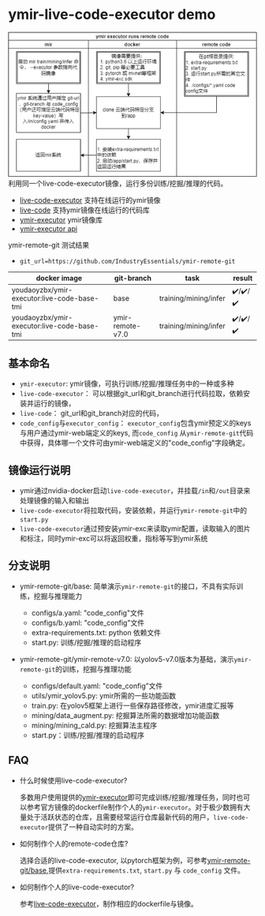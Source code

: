 # ymir-live-code-executor demo

![](./ymir-live-code-executor.png)
利用同一个live-code-executor镜像，运行多份训练/挖掘/推理的代码。

- [live-code-executor](https://github.com/IndustryEssentials/ymir-executor/live-code-executor) 支持在线运行的ymir镜像
- [live-code](https://github.com/IndustryEssentials/ymir-remote-git) 支持ymir镜像在线运行的代码库
- [ymir-executor](https://github.com/IndustryEssentials/ymir-executor) ymir镜像库
- [ymir-executor api](https://github.com/IndustryEssentials/ymir/blob/master/docs/ymir-cmd-container.md)

ymir-remote-git 测试结果
- `git_url=https://github.com/IndustryEssentials/ymir-remote-git`

| docker image | git-branch | task | result |
| - | - | - | - |
| youdaoyzbx/ymir-executor:live-code-base-tmi | base | training/mining/infer | ✔️/✔️/✔️ |
| youdaoyzbx/ymir-executor:live-code-base-tmi | ymir-remote-v7.0 | training/mining/infer | ✔️/✔️/✔️ |

## 基本命名

- `ymir-executor`: ymir镜像，可执行训练/挖掘/推理任务中的一种或多种
- `live-code-executor`： 可以根据git_url和git_branch进行代码拉取，依赖安装并运行的镜像，
- `live-code`： git_url和git_branch对应的代码，
- `code_config`与`executor_config`： `executor_config`包含ymir预定义的keys与用户通过ymir-web端定义的keys, 而`code_config`
从`ymir-remote-git`代码中获得，具体哪一个文件可由ymir-web端定义的"code_config"字段确定。

## 镜像运行说明

- ymir通过nvidia-docker启动`live-code-executor`，并挂载`/in`和`/out`目录来处理镜像的输入和输出
- `live-code-executor`将拉取代码，安装依赖，并运行`ymir-remote-git`中的`start.py`
- `live-code-executor`通过预安装ymir-exc来读取ymir配置，读取输入的图片和标注，同时ymir-exc可以将返回权重，指标等写到ymir系统

## 分支说明
- ymir-remote-git/base: 简单演示`ymir-remote-git`的接口，不具有实际训练，挖掘与推理能力
    - configs/a.yaml: "code_config"文件
    - configs/b.yaml: "code_config"文件
    - extra-requirements.txt: python 依赖文件
    - start.py: 训练/挖掘/推理的启动程序

- ymir-remote-git/ymir-remote-v7.0: 以yolov5-v7.0版本为基础，演示`ymir-remote-git`的训练，挖掘与推理功能
    - configs/default.yaml: "code_config”文件
    - utils/ymir_yolov5.py: ymir所需的一些功能函数
    - train.py: 在yolov5框架上进行一些保存路径修改，ymir进度汇报等
    - mining/data_augment.py: 挖掘算法所需的数据增加功能函数
    - mining/mining_cald.py: 挖掘算法主程序
    - start.py：训练/挖掘/推理的启动程序

## FAQ
- 什么时候使用live-code-executor?

    多数用户使用提供的[ymir-executor](https://github.com/IndustryEssentials/ymir-executor)即可完成训练/挖掘/推理任务，同时也可以参考官方镜像的dockerfile制作个人的`ymir-executor`。对于极少数拥有大量处于活跃状态的仓库，且需要经常运行仓库最新代码的用户，`live-code-executor`提供了一种自动实时的方案。

- 如何制作个人的remote-code仓库?

    选择合适的live-code-executor, 以pytorch框架为例，可参考[ymir-remote-git/base](https://github.com/IndustryEssentials/ymir-remote-git/tree/base),提供`extra-requirements.txt`, `start.py` 与 `code_config` 文件。

- 如何制作个人的live-code-executor?

    参考[live-code-executor](https://github.com/IndustryEssentials/ymir-executor/live-code-executor)，制作相应的dockerfile与镜像。